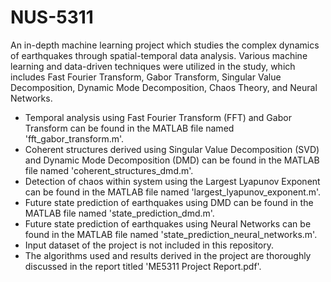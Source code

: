 # NUS-5311
An in-depth machine learning project which studies the complex dynamics of earthquakes through spatial-temporal data analysis. Various machine learning and data-driven techniques were utilized in the study, which includes Fast Fourier Transform, Gabor Transform, Singular Value Decomposition, Dynamic Mode Decomposition, Chaos Theory, and Neural Networks. 
- Temporal analysis using Fast Fourier Transform (FFT) and Gabor Transform can be found in the MATLAB file named 'fft_gabor_transform.m'.
- Coherent structures derived using Singular Value Decomposition (SVD) and Dynamic Mode Decomposition (DMD) can be found in the MATLAB file named 'coherent_structures_dmd.m'.
- Detection of chaos within system using the Largest Lyapunov Exponent can be found in the MATLAB file named 'largest_lyapunov_exponent.m'.
- Future state prediction of earthquakes using DMD can be found in the MATLAB file named 'state_prediction_dmd.m'.
- Future state prediction of earthquakes using Neural Networks can be found in the MATLAB file named 'state_prediction_neural_networks.m'.
- Input dataset of the project is not included in this repository.
- The algorithms used and results derived in the project are thoroughly discussed in the report titled 'ME5311 Project Report.pdf'. 
